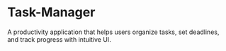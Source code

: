 # Task-Manager
A productivity application that helps users organize tasks, set deadlines, and track progress with intuitive UI.
